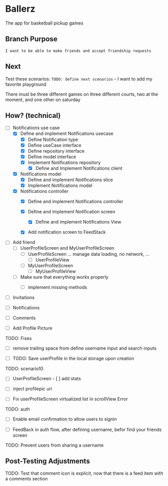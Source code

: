 # Ballerz
The app for basketball pickup games


## Branch Purpose
    I want to be able to make friends and accept friendship requests
## Next 
Test these scenarios:
    `TODO: define next scenarios` 
    - I want to add my favorite playground
        
There must be three different games on three different courts, two at the moment, and one other on saturday


## How? (technical)

- [ ] Notifications use case
    - [x] Define and implement Notifications usecase
        - [x] Define Notification type
        - [x] Define useCase interface
        - [x] Define repository interface
        - [x] Define model interface
        - [x] Implement Notifications repository
            - [x] Define and Implement Notifications client

    - [x] Notifications model
        - [x] Define and implement Notifications slice
        - [x] Implement Notifications model

    - [x] Notifications controller
        - [x] Define and implement Notifications controller
        - [x] Define and implement Notification screen
            - [x] Define and implement Notifications View
        - [x] Add notification screen to FeedStack
    

- [ ] Add friend
    - [ ] UserProfileScreen and MyUserProfileScreen
        - [ ] UserProfileScreen ... manage data loading, no network, ...
            - [ ] UserProfileView 
        - [ ] MyUserProfileScreen
            - [ ] MyUserProfileView

    - [ ] Make sure that everything works properly
        - [ ] implement missing methods


 

<!-- - [ ] Add place -->
- [ ] Invitations
- [ ] Notifications
- [ ] Comments


- [ ] Add Profile Picture




TODO: Fixes
- [ ] remove trailing space from define username input and search inputs 

* [ ] TODO: Save userProfile in the local storage upon creation


TODO: scenario10
- [ ] UserProfileScreen
            - [ ] add stats
* [ ] inject profilepic uri
* [ ] Fix userProfileScreen virtualized list in scrollView Error


TODO: auth
* [ ] Enable email confirmation to allow users to signin 
- [ ] FeedBack in auth flow, after defining username, befor find your friends screen


TODO: Prevent users from sharing a username






## Post-Testing Adjustments
TODO: Test that comment icon is explicit, now that there is a feed item with a comments section